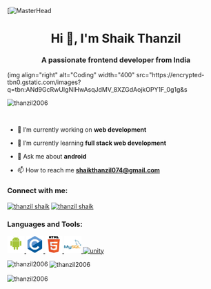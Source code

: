 [![MasterHead](https://1.bp.blogspot.com/-7A4WynwLsMw/XbBpCXG8fHI/AAAAAAAAMt4/uOa1bpLskYgrwGbllhSu2SDj_Mig8SXJQCLcBGAsYHQ/s1600/2000_600px.gif)
<h1 align="center">Hi 👋, I'm Shaik Thanzil</h1>
<h3 align="center">A passionate frontend developer from India</h3>
(img align="right" alt="Coding" width="400" src="https://encrypted-tbn0.gstatic.com/images?q=tbn:ANd9GcRwUIgNIHwAsqJdMV_8XZGdAojkOPY1F_0g1g&s
<p align="left"> <img src="https://komarev.com/ghpvc/?username=thanzil2006&label=Profile%20views&color=0e75b6&style=flat" alt="thanzil2006" /> </p>

<p align="left"> <a href="https://twitter.com/" target="blank"><img src="https://img.shields.io/twitter/follow/?logo=twitter&style=for-the-badge" alt="" /></a> </p>

- 🔭 I’m currently working on **web development**

- 🌱 I’m currently learning **full stack web development**

- 💬 Ask me about **android**

- 📫 How to reach me **shaikthanzil074@gmail.com**

<h3 align="left">Connect with me:</h3>
<p align="left">
<a href="https://linkedin.com/in/thanzil shaik" target="blank"><img align="center" src="https://raw.githubusercontent.com/rahuldkjain/github-profile-readme-generator/master/src/images/icons/Social/linked-in-alt.svg" alt="thanzil shaik" height="30" width="40" /></a>
<a href="https://www.leetcode.com/thanzil shaik" target="blank"><img align="center" src="https://raw.githubusercontent.com/rahuldkjain/github-profile-readme-generator/master/src/images/icons/Social/leet-code.svg" alt="thanzil shaik" height="30" width="40" /></a>
</p>

<h3 align="left">Languages and Tools:</h3>
<p align="left"> <a href="https://developer.android.com" target="_blank" rel="noreferrer"> <img src="https://raw.githubusercontent.com/devicons/devicon/master/icons/android/android-original-wordmark.svg" alt="android" width="40" height="40"/> </a> <a href="https://www.cprogramming.com/" target="_blank" rel="noreferrer"> <img src="https://raw.githubusercontent.com/devicons/devicon/master/icons/c/c-original.svg" alt="c" width="40" height="40"/> </a> <a href="https://www.w3.org/html/" target="_blank" rel="noreferrer"> <img src="https://raw.githubusercontent.com/devicons/devicon/master/icons/html5/html5-original-wordmark.svg" alt="html5" width="40" height="40"/> </a> <a href="https://www.mysql.com/" target="_blank" rel="noreferrer"> <img src="https://raw.githubusercontent.com/devicons/devicon/master/icons/mysql/mysql-original-wordmark.svg" alt="mysql" width="40" height="40"/> </a> <a href="https://unity.com/" target="_blank" rel="noreferrer"> <img src="https://www.vectorlogo.zone/logos/unity3d/unity3d-icon.svg" alt="unity" width="40" height="40"/> </a> </p>

<p><img align="left" src="https://github-readme-stats.vercel.app/api/top-langs?username=thanzil2006&show_icons=true&locale=en&layout=compact" alt="thanzil2006" /></p>

<p>&nbsp;<img align="center" src="https://github-readme-stats.vercel.app/api?username=thanzil2006&show_icons=true&locale=en" alt="thanzil2006" /></p>

<p><img align="center" src="https://github-readme-streak-stats.herokuapp.com/?user=thanzil2006&" alt="thanzil2006" /></p>
